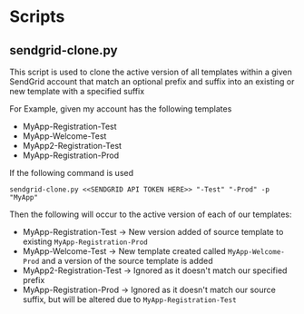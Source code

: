 # Scripts

## sendgrid-clone.py

This script is used to clone the active version of all templates within a given SendGrid account that match an optional prefix and suffix into an existing or new template with a specified suffix

For Example, given my account has the following templates

* MyApp-Registration-Test
* MyApp-Welcome-Test
* MyApp2-Registration-Test
* MyApp-Registration-Prod

If the following command is used
```
sendgrid-clone.py <<SENDGRID API TOKEN HERE>> "-Test" "-Prod" -p "MyApp" 
```

Then the following will occur to the active version of each of our templates:

* MyApp-Registration-Test -> New version added of source template to existing `MyApp-Registration-Prod`
* MyApp-Welcome-Test -> New template created called `MyApp-Welcome-Prod` and a version of the source template is added 
* MyApp2-Registration-Test -> Ignored as it doesn't match our specified prefix
* MyApp-Registration-Prod -> Ignored as it doesn't match our source suffix, but will be altered due to `MyApp-Registration-Test`